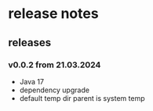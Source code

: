 # release notes

## releases

### v0.0.2 from 21.03.2024

* Java 17
* dependency upgrade
* default temp dir parent is system temp